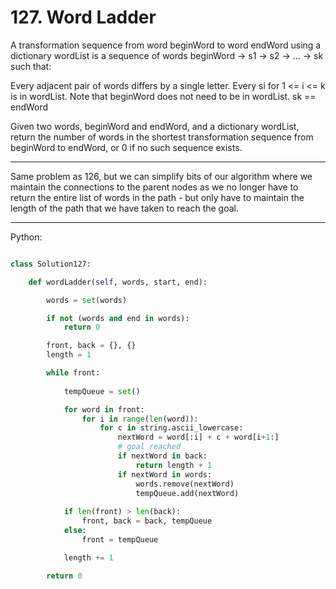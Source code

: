 # 127. Word Ladder

A transformation sequence from word beginWord to word endWord using
a dictionary wordList is a sequence of words beginWord -> s1 -> s2 -> ... -> sk
such that:

Every adjacent pair of words differs by a single letter.
Every si for 1 <= i <= k is in wordList. Note that beginWord does not need to
be in wordList.
sk == endWord

Given two words, beginWord and endWord, and a dictionary wordList, return the
number of words in the shortest transformation sequence from beginWord to
endWord, or 0 if no such sequence exists.

---

Same problem as 126, but we can simplify bits of our algorithm where we
maintain the connections to the parent nodes as we no longer have to return the
entire list of words in the path - but only have to maintain the length of the
path that we have taken to reach the goal. 

---

Python:

```python

class Solution127:

    def wordLadder(self, words, start, end):

        words = set(words)

        if not (words and end in words):
            return 0

        front, back = {}, {}
        length = 1

        while front:
            
            tempQueue = set()

            for word in front:
                for i in range(len(word)):
                    for c in string.ascii_lowercase:
                        nextWord = word[:i] + c + word[i+1:]
                        # goal reached
                        if nextWord in back:
                            return length + 1
                        if nextWord in words:
                            words.remove(nextWord)
                            tempQueue.add(nextWord)
            
            if len(front) > len(back):
                front, back = back, tempQueue
            else:
                front = tempQueue

            length += 1

        return 0
```

